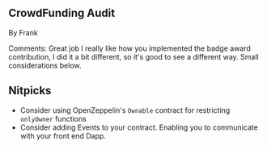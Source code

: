 ## **CrowdFunding Audit**

By Frank

Comments: Great job I really like how you implemented the badge award contribution, I did it a bit different, so it's good to see a different way. Small considerations below.

## **Nitpicks**

- Consider using OpenZeppelin's `Ownable` contract for restricting `onlyOwner` functions
- Consider adding Events to your contract. Enabling you to communicate with your front end Dapp.
